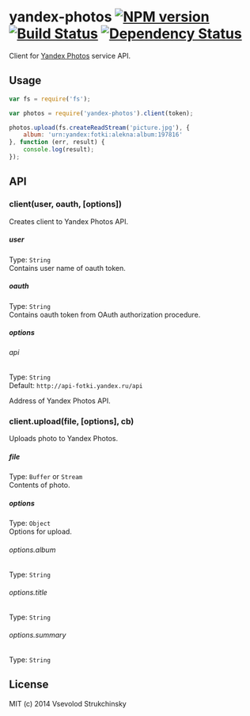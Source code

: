 # yandex-photos [![NPM version][npm-image]][npm-url] [![Build Status][travis-image]][travis-url] [![Dependency Status][depstat-image]][depstat-url]

Client for [Yandex Photos](http://api.yandex.ru/fotki/doc/concepts/About.xml) service API.

## Usage

```js
var fs = require('fs');

var photos = require('yandex-photos').client(token);

photos.upload(fs.createReadStream('picture.jpg'), {
    album: 'urn:yandex:fotki:alekna:album:197816'
}, function (err, result) {
    console.log(result);
});

```

## API

### client(user, oauth, [options])

Creates client to Yandex Photos API.

##### user
Type: `String`  
Contains user name of oauth token.

##### oauth
Type: `String`  
Contains oauth token from OAuth authorization procedure.

##### options

###### api
Type: `String`  
Default: `http://api-fotki.yandex.ru/api`

Address of Yandex Photos API.

### client.upload(file, [options], cb)
Uploads photo to Yandex Photos.

##### file
Type: `Buffer` or `Stream`  
Contents of photo.

##### options
Type: `Object`  
Options for upload.

###### options.album
Type: `String`

###### options.title
Type: `String`

###### options.summary
Type: `String`

## License

MIT (c) 2014 Vsevolod Strukchinsky

[npm-url]: https://npmjs.org/package/yandex-photos
[npm-image]: https://badge.fury.io/js/yandex-photos.png

[travis-url]: http://travis-ci.org/floatdrop/yandex-photos
[travis-image]: https://travis-ci.org/floatdrop/yandex-photos.png?branch=master

[depstat-url]: https://david-dm.org/floatdrop/yandex-photos
[depstat-image]: https://david-dm.org/floatdrop/yandex-photos.png?theme=shields.io
